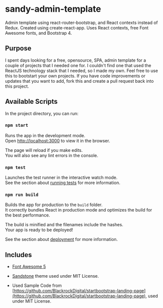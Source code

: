 # sandy-admin-template
Admin template using react-router-bootstrap, and React contexts instead of Redux. Created using create-react-app. Uses React contexts, free Font Awesome fonts, and Bootstrap 4.

## Purpose
I spent days looking for a free, opensource, SPA, admin template for a couple of projects that I needed one for. I couldn't find one that used the ReactJS technology stack that I needed, so I made my own. Feel free to use this to bootstart your own projects. If you have code improvements or updates that you want to add, fork this and create a pull request back into this project.

## Available Scripts

In the project directory, you can run:

### `npm start`

Runs the app in the development mode.<br />
Open [http://localhost:3000](http://localhost:3000) to view it in the browser.

The page will reload if you make edits.<br />
You will also see any lint errors in the console.

### `npm test`

Launches the test runner in the interactive watch mode.<br />
See the section about [running tests](https://facebook.github.io/create-react-app/docs/running-tests) for more information.

### `npm run build`

Builds the app for production to the `build` folder.<br />
It correctly bundles React in production mode and optimizes the build for the best performance.

The build is minified and the filenames include the hashes.<br />
Your app is ready to be deployed!

See the section about [deployment](https://facebook.github.io/create-react-app/docs/deployment) for more information.

## Includes

* [Font Awesome 5](https://github.com/FortAwesome/react-fontawesome)

* [Sandstone](https://bootswatch.com/) theme used under MIT License.

* Used Sample Code from [https://github.com/BlackrockDigital/startbootstrap-landing-page](https://github.com/BlackrockDigital/startbootstrap-landing-page), used under MIT License.


